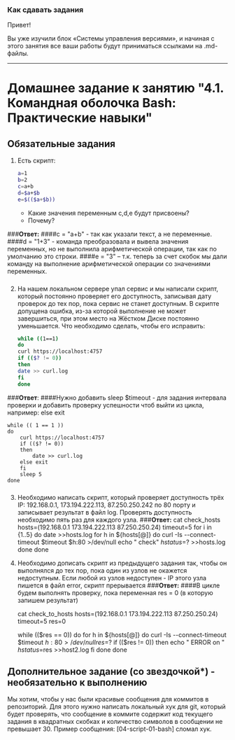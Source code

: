 ### Как сдавать задания

Привет! 

Вы уже изучили блок «Системы управления версиями», и начиная с этого занятия все ваши работы будут приниматься ссылками на .md-файлы.

---


# Домашнее задание к занятию "4.1. Командная оболочка Bash: Практические навыки"

## Обязательные задания

1. Есть скрипт:
	```bash
	a=1
	b=2
	c=a+b
	d=$a+$b
	e=$(($a+$b))
	```
	* Какие значения переменным c,d,e будут присвоены?
	* Почему?

###**Ответ:**
####c = "a+b" - так как указали текст, а не переменные.
####d = "1+3" - команда преобразовала и вывела значения переменных, но не выполнила арифметической операции, так как по умолчанию это строки.
####e = "3" – т.к. теперь за счет скобок мы дали команду на выполнение арифметической операции со значениями переменных.
###
2. На нашем локальном сервере упал сервис и мы написали скрипт, который постоянно проверяет его доступность, записывая дату проверок до тех пор, пока сервис не станет доступным. В скрипте допущена ошибка, из-за которой выполнение не может завершиться, при этом место на Жёстком Диске постоянно уменьшается. Что необходимо сделать, чтобы его исправить:
	```bash
	while ((1==1)
	do
	curl https://localhost:4757
	if (($? != 0))
	then
	date >> curl.log
	fi
	done
	```
 ###**Ответ**:
####Нужно добавить sleep $timeout - для задания интервала проверки и добавить проверку успешности чтоб выйти из цикла, например: else exit

	while (( 1 == 1 ))
    do
        curl https://localhost:4757
        if (($? != 0))
        then
            date >> curl.log
        else exit
        fi
        sleep 5
    done
###
3. Необходимо написать скрипт, который проверяет доступность трёх IP: 192.168.0.1, 173.194.222.113, 87.250.250.242 по 80 порту и записывает результат в файл log. Проверять доступность необходимо пять раз для каждого узла.
###**Ответ:**
	cat check_hosts
	hosts=(192.168.0.1 173.194.222.113 87.250.250.24)
	timeout=5
	for i in {1..5}
	do
	date >>hosts.log
    	for h in ${hosts[@]}
    	do
			curl -Is --connect-timeout $timeout $h:80 >/dev/null
        	echo "    check" $h status=$? >>hosts.log
    	done
	done

4. Необходимо дописать скрипт из предыдущего задания так, чтобы он выполнялся до тех пор, пока один из узлов не окажется недоступным. Если любой из узлов недоступен - IP этого узла пишется в файл error, скрипт прерывается
###**Ответ:**
####В цикле будем выполнять проверку, пока переменная res = 0 (в которую запишем результат)

	cat check_to_hosts
	hosts=(192.168.0.1 173.194.222.113 87.250.250.24)
	timeout=5
	res=0

	while (($res == 0))
	do
		for h in ${hosts[@]}
		do
			curl -Is --connect-timeout $timeout $h:80 >/dev/null
			res=$?
			if (($res != 0))
			then
				echo "    ERROR on " $h status=$res >>host2.log
			fi
		done
	done

## Дополнительное задание (со звездочкой*) - необязательно к выполнению

Мы хотим, чтобы у нас были красивые сообщения для коммитов в репозиторий. Для этого нужно написать локальный хук для git, который будет проверять, что сообщение в коммите содержит код текущего задания в квадратных скобках и количество символов в сообщении не превышает 30. Пример сообщения: \[04-script-01-bash\] сломал хук.


